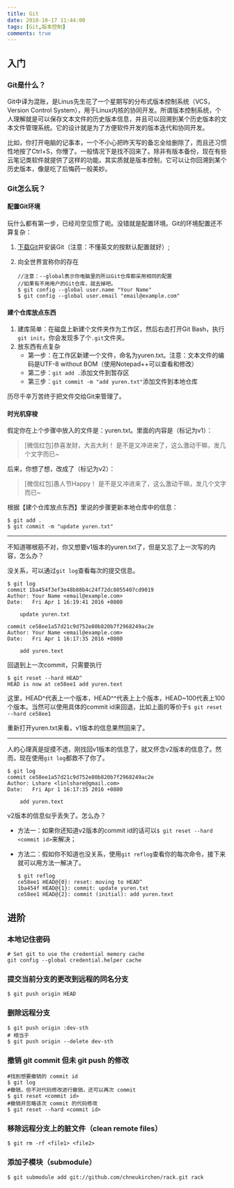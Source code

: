```yaml
---
title: Git
date: 2018-10-17 11:44:00
tags: [Git,版本控制]
comments: true
---
```

## 入门

### Git是什么？

Git中译为混账，是Linus先生花了一个星期写的分布式版本控制系统（VCS，Version Control System），用于Linux内核的协同开发。所谓版本控制系统，个人理解就是可以保存文本文件的历史版本信息，并且可以回溯到某个历史版本的文本文件管理系统。它的设计就是为了方便软件开发的版本迭代和协同开发。

比如，你打开电脑的记事本，一个不小心把昨天写的备忘全给删除了，而且还习惯性地按了Ctrl+S，你懵了。一般情况下是找不回来了。除非有版本备份，现在有些云笔记类软件就提供了这样的功能。其实质就是版本控制，它可以让你回溯到某个历史版本，像是吃了后悔药一般美妙。

### Git怎么玩？

#### 配置Git环境

玩什么都有第一步，已经司空见惯了呃。没错就是配置环境。Git的环境配置还不算复杂：

1. [下载Git](https://git-scm.com/download/win)并安装Git（注意：不懂英文的按默认配置就好）;
2. 向全世界宣称你的存在

    ```shell
    //注意：--global表示你电脑里的所以Git仓库都采用相同的配置
    //如果有不用用户的Git仓库，就去掉吧。
    $ git config --global user.name "Your Name"
    $ git config --global user.email "email@example.com"
    ```

#### 建个仓库放点东西

1. 建库简单：在磁盘上新建个文件夹作为工作区，然后右击打开Git Bash，执行`git init`，你会发现多了个`.git`文件夹。
2. 放东西有点复杂
    - 第一步：在工作区新建一个文件，命名为yuren.txt。注意：文本文件的编码是UTF-8 without BOM（使用Notepad++可以查看和修改）
    - 第二步：`git add .`添加文件到暂存区
    - 第三步：`git commit -m "add yuren.txt"`添加文件到本地仓库

历尽千辛万苦终于把文件交给Git来管理了。

#### 时光机穿梭

假定你在上个步骤中放入的文件是：yuren.txt。里面的内容是（标记为v1）：

>[微信红包]恭喜发财，大吉大利！
>是不是又冲进来了，这么激动干嘛，发几个文字而已~

后来，你想了想，改成了（标记为v2）：

>[微信红包]愚人节Happy！
>是不是又冲进来了，这么激动干嘛，发几个文字而已~

根据【建个仓库放点东西】里说的步骤更新本地仓库中的信息：

```shell
$ git add .
$ git commit -m "update yuren.txt"
```
------------------

不知道哪根筋不对，你又想要v1版本的yuren.txt了，但是又忘了上一次写的内容，怎么办？

没关系，可以通过`git log`查看每次的提交信息。

```shell
$ git log
commit 1ba454f3ef3e48b88b4c24f72dc8055407cd9019
Author: Your Name <email@example.com>
Date:   Fri Apr 1 16:19:41 2016 +0800

    update yuren.txt

commit ce58ee1a57d21c9d752e80b820b7f2968249ac2e
Author: Your Name <email@example.com>
Date:   Fri Apr 1 16:17:35 2016 +0800

    add yuren.text

```

回退到上一次commit，只需要执行

```shell
$ git reset --hard HEAD^
HEAD is now at ce58ee1 add yuren.text
```

这里，HEAD^代表上一个版本，HEAD^^代表上上个版本，HEAD~100代表上100个版本。当然可以使用具体的commit id来回退，比如上面的等价于`$ git reset --hard ce58ee1`

重新打开yuren.txt来看，v1版本的信息果然回来了。

------------------

人的心理真是捉摸不透，刚找回v1版本的信息了，就又怀念v2版本的信息了。然而，现在使用`git log`都救不了你了。

```shell
$ git log
commit ce58ee1a57d21c9d752e80b820b7f2968249ac2e
Author: Lshare <linlshare@gmail.com>
Date:   Fri Apr 1 16:17:35 2016 +0800

    add yuren.text
```

v2版本的信息似乎丢失了。怎么办？

- 方法一：如果你还知道v2版本的commit id的话可以`$ git reset --hard <commit id>`来解决；
- 方法二：假如你不知道也没关系，使用`git reflog`查看你的每次命令，接下来就可以用方法一解决了。

    ```shell
    $ git reflog
    ce58ee1 HEAD@{0}: reset: moving to HEAD^
    1ba454f HEAD@{1}: commit: update yuren.txt
    ce58ee1 HEAD@{2}: commit (initial): add yuren.text
    ```

## 进阶

### 本地记住密码

```shell
# Set git to use the credential memory cache
git config --global credential.helper cache
```

### 提交当前分支的更改到远程的同名分支

```shell
$ git push origin HEAD
```

### 删除远程分支

```shell
$ git push origin :dev-sth
# 相当于
$ git push origin --delete dev-sth
```

### 撤销 git commit 但未 git push 的修改

```shell
#找到想要撤销的 commit id
$ git log
#撤销，但不对代码修改进行撤销，还可以再次 commit
$ git reset <commit id> 
#撤销并忽略该次 commit 的代码修改
$ git reset --hard <commit id>
```

### 移除远程分支上的脏文件（clean remote files）

```shell
$ git rm -rf <file1> <file2>
```

### 添加子模块（submodule）

```shell
$ git submodule add git://github.com/chneukirchen/rack.git rack
```